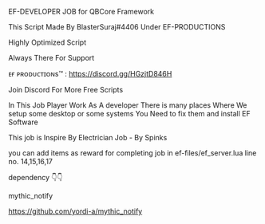 EF-DEVELOPER JOB for QBCore Framework

This Script Made By BlasterSuraj#4406 Under EF-PRODUCTIONS

Highly Optimized Script

Always There For Support

ᴇғ ᴘʀᴏᴅᴜᴄᴛɪᴏɴs™ : https://discord.gg/HGzjtD846H


Join Discord For More Free Scripts

In This Job Player Work As A developer There is many places Where We setup some desktop or some systems You Need to fix them and install EF Software


This job is Inspire By Electrician Job - By Spinks 

you can add items as reward for completing job in ef-files/ef_server.lua line no. 14,15,16,17


dependency  👇👇

mythic_notify

https://github.com/yordi-a/mythic_notify